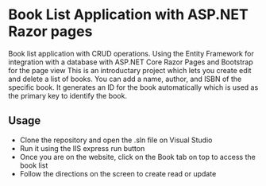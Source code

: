# Book List Application with ASP.NET Razor pages

Book list application with CRUD operations. Using the Entity Framework for integration with a database with ASP.NET Core Razor Pages and Bootstrap for the page view
This is an introductary project which lets you create edit and delete a list of books. You can add a name, author, and ISBN of the specific book. It generates an ID for the book automatically
which is used as the primary key to identify the book.

## Usage
- Clone the repository and open the .sln file on Visual Studio
- Run it using the IIS express run button
- Once you are on the website, click on the Book tab on top to access the book list
- Follow the directions on the screen to create read or update
